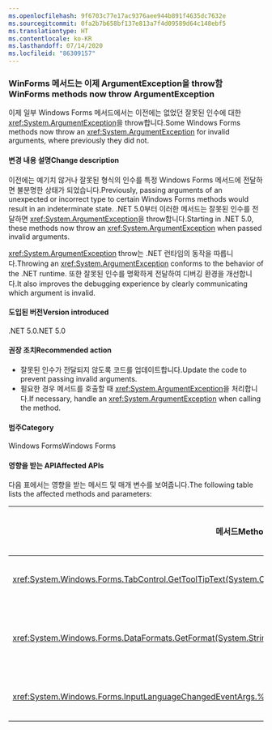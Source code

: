 ```yaml
---
ms.openlocfilehash: 9f6703c77e17ac9376aee944b891f4635dc7632e
ms.sourcegitcommit: 0fa2b7b658bf137e813a7f4d09589d64c148ebf5
ms.translationtype: HT
ms.contentlocale: ko-KR
ms.lasthandoff: 07/14/2020
ms.locfileid: "86309157"
---
```

### <a name="winforms-methods-now-throw-argumentexception"></a><span data-ttu-id="89594-101">WinForms 메서드는 이제 ArgumentException을 throw함</span><span class="sxs-lookup"><span data-stu-id="89594-101">WinForms methods now throw ArgumentException</span></span>

<span data-ttu-id="89594-102">이제 일부 Windows Forms 메서드에서는 이전에는 없었던 잘못된 인수에 대한 <xref:System.ArgumentException>을 throw합니다.</span><span class="sxs-lookup"><span data-stu-id="89594-102">Some Windows Forms methods now throw an <xref:System.ArgumentException> for invalid arguments, where previously they did not.</span></span>

#### <a name="change-description"></a><span data-ttu-id="89594-103">변경 내용 설명</span><span class="sxs-lookup"><span data-stu-id="89594-103">Change description</span></span>

<span data-ttu-id="89594-104">이전에는 예기치 않거나 잘못된 형식의 인수를 특정 Windows Forms 메서드에 전달하면 불분명한 상태가 되었습니다.</span><span class="sxs-lookup"><span data-stu-id="89594-104">Previously, passing arguments of an unexpected or incorrect type to certain Windows Forms methods would result in an indeterminate state.</span></span> <span data-ttu-id="89594-105">.NET 5.0부터 이러한 메서드는 잘못된 인수를 전달하면 <xref:System.ArgumentException>을 throw합니다.</span><span class="sxs-lookup"><span data-stu-id="89594-105">Starting in .NET 5.0, these methods now throw an <xref:System.ArgumentException> when passed invalid arguments.</span></span>

<span data-ttu-id="89594-106"><xref:System.ArgumentException> throw는 .NET 런타임의 동작을 따릅니다.</span><span class="sxs-lookup"><span data-stu-id="89594-106">Throwing an <xref:System.ArgumentException> conforms to the behavior of the .NET runtime.</span></span> <span data-ttu-id="89594-107">또한 잘못된 인수를 명확하게 전달하여 디버깅 환경을 개선합니다.</span><span class="sxs-lookup"><span data-stu-id="89594-107">It also improves the debugging experience by clearly communicating which argument is invalid.</span></span>

#### <a name="version-introduced"></a><span data-ttu-id="89594-108">도입된 버전</span><span class="sxs-lookup"><span data-stu-id="89594-108">Version introduced</span></span>

<span data-ttu-id="89594-109">.NET 5.0</span><span class="sxs-lookup"><span data-stu-id="89594-109">.NET 5.0</span></span>

#### <a name="recommended-action"></a><span data-ttu-id="89594-110">권장 조치</span><span class="sxs-lookup"><span data-stu-id="89594-110">Recommended action</span></span>

- <span data-ttu-id="89594-111">잘못된 인수가 전달되지 않도록 코드를 업데이트합니다.</span><span class="sxs-lookup"><span data-stu-id="89594-111">Update the code to prevent passing invalid arguments.</span></span>
- <span data-ttu-id="89594-112">필요한 경우 메서드를 호출할 때 <xref:System.ArgumentException>을 처리합니다.</span><span class="sxs-lookup"><span data-stu-id="89594-112">If necessary, handle an <xref:System.ArgumentException> when calling the method.</span></span>

#### <a name="category"></a><span data-ttu-id="89594-113">범주</span><span class="sxs-lookup"><span data-stu-id="89594-113">Category</span></span>

<span data-ttu-id="89594-114">Windows Forms</span><span class="sxs-lookup"><span data-stu-id="89594-114">Windows Forms</span></span>

#### <a name="affected-apis"></a><span data-ttu-id="89594-115">영향을 받는 API</span><span class="sxs-lookup"><span data-stu-id="89594-115">Affected APIs</span></span>

<span data-ttu-id="89594-116">다음 표에서는 영향을 받는 메서드 및 매개 변수를 보여줍니다.</span><span class="sxs-lookup"><span data-stu-id="89594-116">The following table lists the affected methods and parameters:</span></span>

| <span data-ttu-id="89594-117">메서드</span><span class="sxs-lookup"><span data-stu-id="89594-117">Method</span></span> | <span data-ttu-id="89594-118">매개 변수 이름</span><span class="sxs-lookup"><span data-stu-id="89594-118">Parameter name</span></span> | <span data-ttu-id="89594-119">조건</span><span class="sxs-lookup"><span data-stu-id="89594-119">Condition</span></span> | <span data-ttu-id="89594-120">추가된 버전</span><span class="sxs-lookup"><span data-stu-id="89594-120">Version added</span></span> |
|-|-|-|-|
| <xref:System.Windows.Forms.TabControl.GetToolTipText(System.Object)?displayProperty=fullName> | `item` | <span data-ttu-id="89594-121">인수가 <xref:System.Windows.Forms.TabPage> 형식이 아닙니다.</span><span class="sxs-lookup"><span data-stu-id="89594-121">Argument is not of type <xref:System.Windows.Forms.TabPage>.</span></span> | <span data-ttu-id="89594-122">미리 보기 1</span><span class="sxs-lookup"><span data-stu-id="89594-122">Preview 1</span></span> |
| <xref:System.Windows.Forms.DataFormats.GetFormat(System.String)?displayProperty=fullName> | `format` | <span data-ttu-id="89594-123">인수는 `null`, <xref:System.String.Empty?displayProperty=nameWithType> 또는 공백입니다.</span><span class="sxs-lookup"><span data-stu-id="89594-123">Argument is `null`, <xref:System.String.Empty?displayProperty=nameWithType>, or white space.</span></span> | <span data-ttu-id="89594-124">Preview 5</span><span class="sxs-lookup"><span data-stu-id="89594-124">Preview 5</span></span> |
| <xref:System.Windows.Forms.InputLanguageChangedEventArgs.%23ctor(System.Globalization.CultureInfo,System.Byte)> | `culture` | <span data-ttu-id="89594-125">지정된 문화권의 `InputLanguage`를 검색할 수 없습니다.</span><span class="sxs-lookup"><span data-stu-id="89594-125">Unable to retrieve an `InputLanguage` for the specified culture.</span></span> | <span data-ttu-id="89594-126">미리 보기 7</span><span class="sxs-lookup"><span data-stu-id="89594-126">Preview 7</span></span> |

<!-- 

#### Affected APIs

- `M:System.Windows.Forms.TabControl.GetToolTipText(System.Object)`
- `M:System.Windows.Forms.DataFormats.GetFormat(System.String)`
- `M:System.Windows.Forms.InputLanguageChangedEventArgs.%23ctor(System.Globalization.CultureInfo,System.Byte)`

-->

